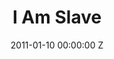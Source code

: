 ---
title: I Am Slave
img: "/uploads/shaheen-baig-casting-i-am-slave.jpg"
date: 2011-01-10 00:00:00 Z
categories:
- film
tags:
- recent
director: Gabriel Range
with: Wunmi Mosaku, Isaach de Bankolé, Lubna Azabal, Hiam Abbass
imdb: "http://www.imdb.com/title/tt1596352/"
video: 9314ng3hxy
layout: project
---